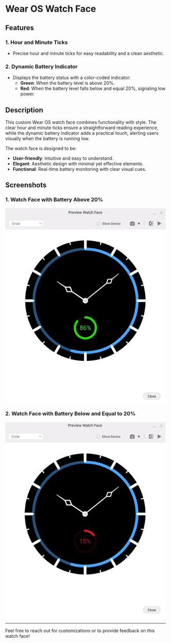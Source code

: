 # Wear OS Watch Face

## Features

### 1. **Hour and Minute Ticks**
- Precise hour and minute ticks for easy readability and a clean aesthetic.

### 2. **Dynamic Battery Indicator**
- Displays the battery status with a color-coded indicator:
  - **Green**: When the battery level is above 20%.
  - **Red**: When the battery level falls below and equal 20%, signaling low power.

## Description
This custom Wear OS watch face combines functionality with style. The clear hour and minute ticks ensure a straightforward reading experience, while the dynamic battery indicator adds a practical touch, alerting users visually when the battery is running low.

The watch face is designed to be:
- **User-friendly**: Intuitive and easy to understand.
- **Elegant**: Aesthetic design with minimal yet effective elements.
- **Functional**: Real-time battery monitoring with clear visual cues.

## Screenshots

### 1. Watch Face with Battery Above 20%
![Watch Face - Green Battery](images/picture1.jpg)

### 2. Watch Face with Battery Below and Equal to 20%
![Watch Face - Red Battery](images/picture2.jpg)


---

Feel free to reach out for customizations or to provide feedback on this watch face!
